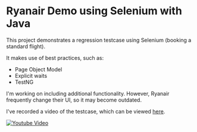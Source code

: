 # Ryanair Demo using Selenium with Java

This project demonstrates a regression testcase using Selenium (booking a standard flight).

It makes use of best practices, such as:
- Page Object Model
- Explicit waits
- TestNG

I'm working on including additional functionality. However, Ryanair frequently change their UI, so it may become outdated.

I've recorded a video of the testcase, which can be viewed [here](https://youtu.be/aCXF4OCsXKw).


[![Youtube Video](https://i3.ytimg.com/vi/aCXF4OCsXKw/maxresdefault.jpg)](https://youtu.be/aCXF4OCsXKw)

